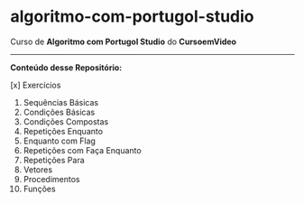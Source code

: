 # algoritmo-com-portugol-studio
 Curso de **Algoritmo com Portugol Studio** do __**CursoemVideo**__
 
 ---
 
 **Conteúdo desse Repositório:**
 
 [x] Exercícios
 
 1. Sequências Básicas
 2. Condições Básicas
 3. Condições Compostas
 4. Repetições Enquanto
 5. Enquanto com Flag
 6. Repetições com Faça Enquanto
 7. Repetições Para
 8. Vetores
 9. Procedimentos
 10. Funções


